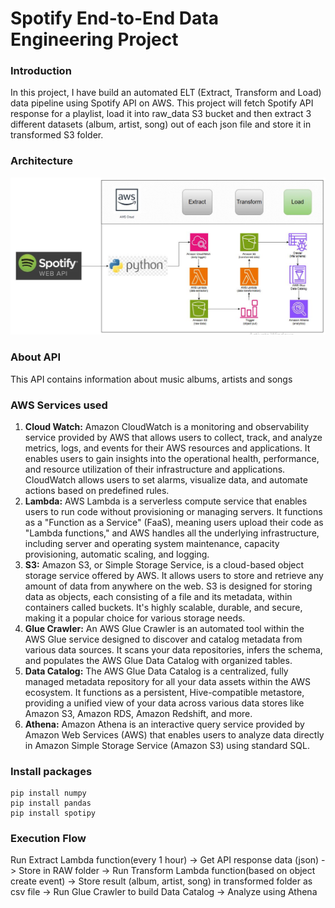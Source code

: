 # Spotify End-to-End Data Engineering Project

### Introduction
In this project, I have build an automated ELT (Extract, Transform and Load) data pipeline using Spotify API on AWS. This project will fetch Spotify API response for a playlist, load it into raw_data S3 bucket and then extract 3 different datasets (album, artist, song) out of each json file and store it in transformed S3 folder.

### Architecture
![Architecture Diagram](https://github.com/Sanjit-Pal/spotify-end-to-end-data-engineering/blob/main/Architecture.JPG)

### About API
This API contains information about music albums, artists and songs

### AWS Services used
1. **Cloud Watch:** Amazon CloudWatch is a monitoring and observability service provided by AWS that allows users to collect, track, and analyze metrics, logs, and events for their AWS resources and applications. It enables users to gain insights into the operational health, performance, and resource utilization of their infrastructure and applications. CloudWatch allows users to set alarms, visualize data, and automate actions based on predefined rules.
2. **Lambda:** AWS Lambda is a serverless compute service that enables users to run code without provisioning or managing servers. It functions as a "Function as a Service" (FaaS), meaning users upload their code as "Lambda functions," and AWS handles all the underlying infrastructure, including server and operating system maintenance, capacity provisioning, automatic scaling, and logging.
3. **S3:** Amazon S3, or Simple Storage Service, is a cloud-based object storage service offered by AWS. It allows users to store and retrieve any amount of data from anywhere on the web. S3 is designed for storing data as objects, each consisting of a file and its metadata, within containers called buckets. It's highly scalable, durable, and secure, making it a popular choice for various storage needs.
4. **Glue Crawler:** An AWS Glue Crawler is an automated tool within the AWS Glue service designed to discover and catalog metadata from various data sources. It scans your data repositories, infers the schema, and populates the AWS Glue Data Catalog with organized tables.
5. **Data Catalog:** The AWS Glue Data Catalog is a centralized, fully managed metadata repository for all your data assets within the AWS ecosystem. It functions as a persistent, Hive-compatible metastore, providing a unified view of your data across various data stores like Amazon S3, Amazon RDS, Amazon Redshift, and more.
6. **Athena:** Amazon Athena is an interactive query service provided by Amazon Web Services (AWS) that enables users to analyze data directly in Amazon Simple Storage Service (Amazon S3) using standard SQL.

### Install packages
```
pip install numpy
pip install pandas
pip install spotipy
```

### Execution Flow
Run Extract Lambda function(every 1 hour) -> Get API response data (json) -> Store in RAW folder -> Run Transform Lambda function(based on object create event) -> Store result (album, artist, song) in transformed folder as csv file -> Run Glue Crawler to build Data Catalog -> Analyze using Athena
